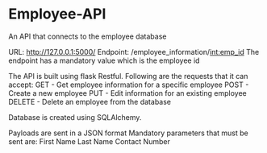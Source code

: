 # Employee-API
An API that connects to the employee database

URL: http://127.0.0.1:5000/
Endpoint: /employee_information/<int:emp_id>
The endpoint has a mandatory value which is the employee id

The API is built using flask Restful. 
Following are the requests that it can accept:
GET - Get employee information for a specific employee
POST - Create a new employee
PUT - Edit information for an existing employee
DELETE - Delete an employee from the database

Database is created using SQLAlchemy.

Payloads are sent in a JSON format
Mandatory parameters that must be sent are:
First Name
Last Name
Contact Number

